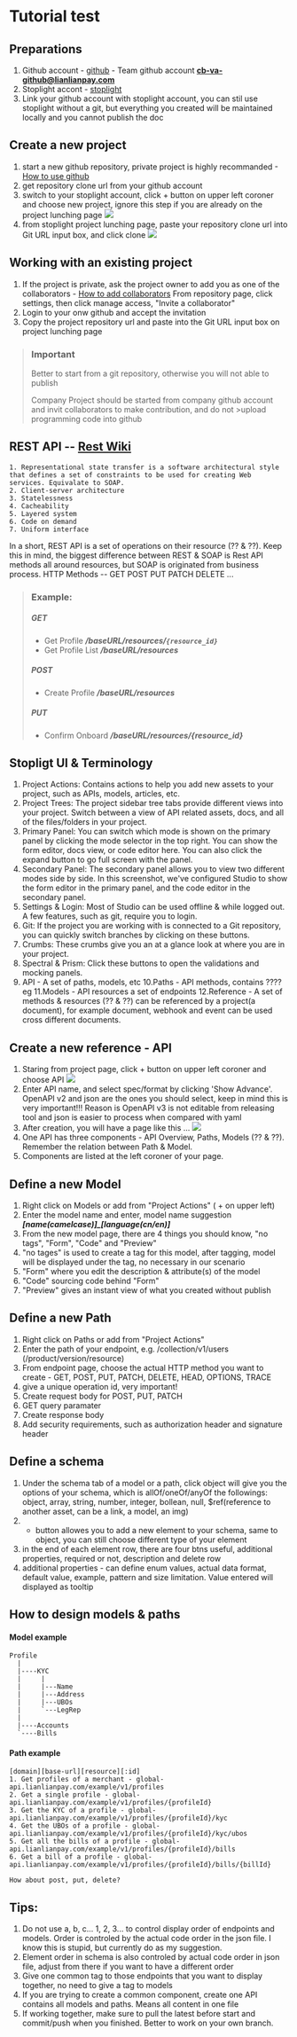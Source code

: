 # Tutorial test

## Preparations
  1. Github account - [github](https://github.com)
    - Team github account **cb-va-github@lianlianpay.com**
  2. Stoplight accont - [stoplight](https://stoplight.io/p/signup)
  3. Link your github account with stoplight account, you can stil use stoplight without a git, but everything you created will be maintained locally and you cannot publish the doc

## Create a new project
  1. start a new github repository, private project is highly recommanded
    -[How to use github](https://help.github.com/en/github/getting-started-with-github)
  2. get repository clone url from your github account
  3. switch to your stoplight account, click + button on upper left coroner and choose new project, ignore this step if you are already on the project lunching page
    ![](../assets/images/add_project.png)
  4. from stoplight project lunching page, paste your repository clone url into Git URL input box, and click clone
    ![](../assets/images/project_lunching.png)

## Working with an existing project 
  1. If the project is private, ask the project owner to add you as one of the collaborators
    - [How to add collaborators](https://help.github.com/en/github/getting-started-with-github)
  From repository page, click settings, then click manage access, "Invite a collaborator"
  2. Login to your onw github and accept the invitation
  3. Copy the project repository url and paste into the Git URL input box on project lunching page

<!-- theme: warning -->
> ### Important
> Better to start from a git repository, otherwise you will not able to publish 
>
> Company Project should be started from company github account and invit collaborators to make contribution, and do not >upload programming code into github
>

## REST API -- [Rest Wiki](https://en.wikipedia.org/wiki/Representational_state_transfer)
    1. Representational state transfer is a software architectural style that defines a set of constraints to be used for creating Web services. Equivalate to SOAP.
    2. Client-server architecture
    3. Statelessness
    4. Cacheability
    5. Layered system
    6. Code on demand
    7. Uniform interface
In a short, REST API is a set of operations on their resource (?? & ??). Keep this in mind, the biggest difference between REST & SOAP is Rest API methods all around resources, but SOAP is originated from business process. 
HTTP Methods -- GET POST PUT PATCH DELETE ...

<!-- theme: info -->
> ### Example:
>
> ##### GET 
>   - Get Profile ***/baseURL/resources/`{resource_id}`***
>   - Get Profile List ***/baseURL/resources***
> ##### POST 
>   - Create Profile ***/baseURL/resources***
> ##### PUT 
>   - Confirm Onboard ***/baseURL/resources/{resource_id}***
>

## Stopligt UI & Terminology
  1. Project Actions: Contains actions to help you add new assets to your project, such as APIs, models, articles, etc.
  2. Project Trees: The project sidebar tree tabs provide different views into your project. Switch between a view of API related assets, docs, and all of the files/folders in your project.
  3. Primary Panel: You can switch which mode is shown on the primary panel by clicking the mode selector in the top right. You can show the form editor, docs view, or code editor here. You can also click the expand button to go full screen with the panel.
  4. Secondary Panel: The secondary panel allows you to view two different modes side by side. In this screenshot, we've configured Studio to show the form editor in the primary panel, and the code editor in the secondary panel.
  5. Settings & Login: Most of Studio can be used offline & while logged out. A few features, such as git, require you to login.
  6. Git: If the project you are working with is connected to a Git repository, you can quickly switch branches by clicking on these buttons.
  7. Crumbs: These crumbs give you an at a glance look at where you are in your project.
  8. Spectral & Prism: Click these buttons to open the validations and mocking panels.
  9. API - A set of paths, models, etc
  10.Paths - API methods, contains ???? eg
  11.Models - API resources a set of endpoints
  12.Reference - A set of methods & resources (?? & ??) can be referenced by a project(a document), for example document, webhook and event can be used cross different documents. 

## Create a new reference - API
  1. Staring from project page, click + button on upper left coroner and choose API
    ![](../assets/images/add_api.png)
  2. Enter API name, and select spec/format by clicking 'Show Advance'. OpenAPI v2 and json are the ones you should select, keep in mind this is very important!!! Reason is OpenAPI v3 is not editable from releasing tool and json is easier to process when compared with yaml 
  3. After creation, you will have a page like this ...
    ![](../assets/images/project_page.png)
  4. One API has three components - API Overview, Paths, Models (?? & ??). Remember the relation between Path & Model.
  5. Components are listed at the left coroner of your page. 

## Define a new Model
  1. Right click on Models or add from "Project Actions" ( + on upper left)
  2. Enter the model name and enter, model name suggestion ***[name(camelcase)]_[language(cn/en)]***
  3. From the new model page, there are 4 things you should know, "no tags", "Form", "Code" and "Preview"
  4. "no tages" is used to create a tag for this model, after tagging, model will be displayed under the tag, no necessary in our scenario
  5. "Form" where you edit the description & attribute(s) of the model
  6. "Code" sourcing code behind "Form"
  7. "Preview" gives an instant view of what you created without publish

## Define a new Path
  1. Right click on Paths or add from "Project Actions"
  2. Enter the path of your endpoint, e.g. /collection/v1/users (/product/version/resource)
  3. From endpoint page, choose the actual HTTP method you want to create - GET, POST, PUT, PATCH, DELETE, HEAD, OPTIONS, TRACE
  4. give a unique operation id, very important!
  5. Create request body for POST, PUT, PATCH
  6. GET query paramater
  7. Create response body
  8. Add security requirements, such as authorization header and signature header

## Define a schema
  1. Under the schema tab of a model or a path, click object will give you the options of your schema, which is allOf/oneOf/anyOf the followings: object, array, string, number, integer, bollean, null, $ref(reference to another asset, can be a link, a model, an img)
  2. + button allowes you to add a new element to your schema, same to object, you can still choose different type of your element
  3. in the end of each element row, there are four btns useful, additional properties, required or not, description and delete row
  4. additional properties - can define enum values, actual data format, default value, example, pattern and size limitation. Value entered will displayed as tooltip

## How to design models & paths

#### Model example

    Profile
      |
      |----KYC
      |     |
      |     |---Name
      |     |---Address
      |     |---UBOs
      |     `---LegRep
      |
      |----Accounts
      `----Bills

#### Path example
    [domain][base-url][resource][:id]
    1. Get profiles of a merchant - global-api.lianlianpay.com/example/v1/profiles
    2. Get a single profile - global-api.lianlianpay.com/example/v1/profiles/{profileId}
    3. Get the KYC of a profile - global-api.lianlianpay.com/example/v1/profiles/{profileId}/kyc
    4. Get the UBOs of a profile - global-api.lianlianpay.com/example/v1/profiles/{profileId}/kyc/ubos
    5. Get all the bills of a profile - global-api.lianlianpay.com/example/v1/profiles/{profileId}/bills
    6. Get a bill of a profile - global-api.lianlianpay.com/example/v1/profiles/{profileId}/bills/{billId}

    How about post, put, delete?



## Tips:
  1. Do not use a, b, c... 1, 2, 3... to control display order of endpoints and models. Order is controled by the actual code order in the json file. I know this is stupid, but currently do as my suggestion.
  2. Element order in schema is also controled by actual code order in json file, adjust from there if you want to have a different order
  3. Give one common tag to those endpoints that you want to display together, no need to give a tag to models
  4. If you are trying to create a common component, create one API contains all models and paths. Means all content in one file
  5. If working together, make sure to pull the latest before start and commit/push when you finished. Better to work on your own branch. 



